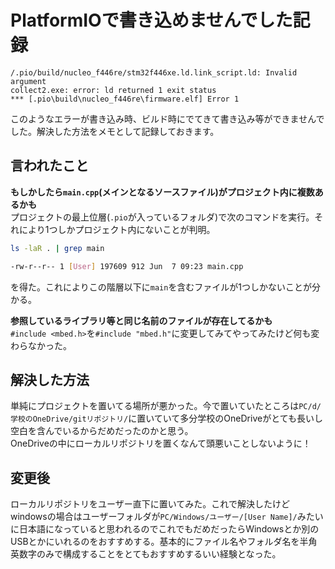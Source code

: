# PlatformIOで書き込めませんでした記録

```shell : ターミナル
/.pio/build/nucleo_f446re/stm32f446xe.ld.link_script.ld: Invalid argument
collect2.exe: error: ld returned 1 exit status
*** [.pio\build\nucleo_f446re\firmware.elf] Error 1
```

このようなエラーが書き込み時、ビルド時にでてきて書き込み等ができませんでした。解決した方法をメモとして記録しておきます。

## 言われたこと

**もしかしたら`main.cpp`(メインとなるソースファイル)がプロジェクト内に複数あるかも**  
プロジェクトの最上位層(`.pio`が入っているフォルダ)で次のコマンドを実行。それにより1つしかプロジェクト内にないことが判明。

```bash : terminal
ls -laR . | grep main
```

```bash : 実行結果
-rw-r--r-- 1 [User] 197609 912 Jun  7 09:23 main.cpp
```
  
を得た。これによりこの階層以下に`main`を含むファイルが1つしかないことが分かる。

**参照しているライブラリ等と同じ名前のファイルが存在してるかも**  
`#include <mbed.h>`を`#include "mbed.h"`に変更してみてやってみたけど何も変わらなかった。

## 解決した方法

単純にプロジェクトを置いてる場所が悪かった。今で置いていたところは`PC/d/学校のOneDrive/gitリポジトリ/`に置いていて多分学校のOneDriveがとても長いし空白を含んでいるからだめだったのかと思う。  
OneDriveの中にローカルリポジトリを置くなんて頭悪いことしないように！  

## 変更後

ローカルリポジトリをユーザー直下に置いてみた。これで解決したけどwindowsの場合はユーザーフォルダが`PC/Windows/ユーザー/[User Name]/`みたいに日本語になっていると思われるのでこれでもだめだったらWindowsとか別のUSBとかにいれるのをおすすめする。基本的にファイル名やフォルダ名を半角英数字のみで構成することをとてもおすすめするいい経験となった。
